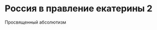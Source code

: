 # Россия в правление екатерины 2

Просвященный абсолютизм                                                                                                                                                                                                                                                                                                                                                                                                                  